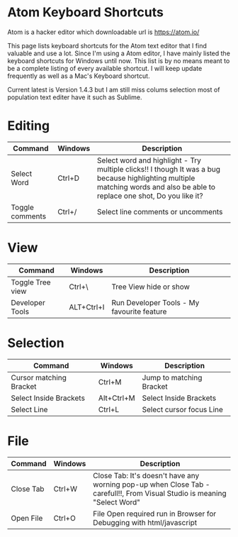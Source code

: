 # Atom Keyboard Shortcuts

Atom is a hacker editor which downloadable url is https://atom.io/ 

This page lists keyboard shortcuts for the Atom text editor that I find valuable and use a lot. Since I'm using a Atom editor, I have mainly listed the keyboard shortcuts for Windows until now. This list is by no means meant to be a complete listing of every available
shortcut. I will keep update frequently as well as a Mac's Keyboard shortcut.

Current latest is Version 1.4.3 but I am still miss colums selection most of population text editer have it such as Sublime.

# Editing

| Command | Windows | Description |
| --- | --- | --- |
| Select Word | Ctrl+D | Select word and highlight - Try multiple clicks!! I though It was a bug because highlighting multiple matching words and also be able to replace one shot, Do you like it? |
| Toggle comments | Ctrl+/ | Select line comments or uncomments |


# View
| Command | Windows | Description |
| --- | --- | --- |
| Toggle Tree view | Ctrl+\ | Tree View hide or show  |
| Developer Tools | ALT+Ctrl+I | Run Developer Tools - My favourite feature |

# Selection
| Command | Windows | Description |
| --- | --- | --- |
| Cursor matching Bracket | Ctrl+M | Jump to matching Bracket  |
| Select Inside Brackets | Alt+Ctrl+M | Select Inside Brackets  |
| Select Line | Ctrl+L | Select cursor focus Line  |


# File
| Command | Windows | Description |
| --- | --- | --- |
| Close Tab | Ctrl+W | Close Tab: It's doesn't have any worning pop-up when Close Tab - carefull!!, From Visual Studio is meaning "Select Word" |
| Open File | Ctrl+O | File Open required run in Browser for Debugging with html/javascript  |
